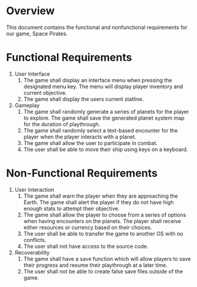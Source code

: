 # Overview

This document contains the functional and nonfunctional requirements for our game, Space Pirates.

# Functional Requirements

1. User Interface
    1. The game shall display an interface menu when pressing the designated menu key. The menu will display player inventory and current objective.
    2. The game shall display the users current statline.
2. Gameplay
    1. The game shall randomly generate a series of planets for the player to explore. The game shall save the generated planet system map for the duration of playthrough.
    2. The game shall randomly select a text-based encounter for the player when the player interacts with a planet.
    3. The game shall allow the user to participate in combat. 
    4. The user shall be able to move their ship using keys on a keyboard.

# Non-Functional Requirements

1. User Interaction
    1. The game shall warn the player when they are approaching the Earth. The game shall alert the player if they do not have high enough stats to attempt their objective.
    2. The game shall allow the player to choose from a series of options when having encounters on the planets. The player shall receive either resources or currency based on their choices.
    3. The user shall be able to transfer the game to another OS with no conflicts. 
    4. The user shall not have access to the source code. 
2. Recoverability
    1. The game shall have a save function which will allow players to save their progress and resume their playthrough at a later time.
    2. The user shall not be able to create false save files outside of the game. 
